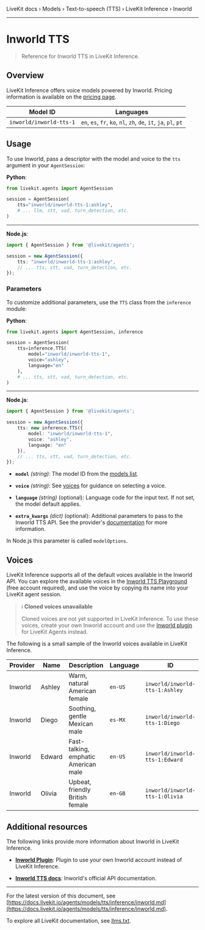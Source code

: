 LiveKit docs › Models › Text-to-speech (TTS) › LiveKit Inference › Inworld

---

# Inworld TTS

> Reference for Inworld TTS in LiveKit Inference.

## Overview

LiveKit Inference offers voice models powered by Inworld. Pricing information is available on the [pricing page](https://livekit.io/pricing/inference#tts).

| Model ID | Languages |
| -------- | --------- |
| `inworld/inworld-tts-1` | `en`, `es`, `fr`, `ko`, `nl`, `zh`, `de`, `it`, `ja`, `pl`, `pt` |

## Usage

To use Inworld, pass a descriptor with the model and voice to the `tts` argument in your `AgentSession`:

**Python**:

```python
from livekit.agents import AgentSession

session = AgentSession(
    tts="inworld/inworld-tts-1:ashley",
    # ... llm, stt, vad, turn_detection, etc.
)

```

---

**Node.js**:

```typescript
import { AgentSession } from '@livekit/agents';

session = new AgentSession({
    tts: "inworld/inworld-tts-1:ashley",
    // ... tts, stt, vad, turn_detection, etc.
});

```

### Parameters

To customize additional parameters, use the `TTS` class from the `inference` module:

**Python**:

```python
from livekit.agents import AgentSession, inference

session = AgentSession(
    tts=inference.TTS(
        model="inworld/inworld-tts-1", 
        voice="ashley", 
        language="en"
    ),
    # ... tts, stt, vad, turn_detection, etc.
)

```

---

**Node.js**:

```typescript
import { AgentSession } from '@livekit/agents';

session = new AgentSession({
    tts: new inference.TTS({ 
        model: "inworld/inworld-tts-1", 
        voice: "ashley", 
        language: "en" 
    }),
    // ... tts, stt, vad, turn_detection, etc.
});

```

- **`model`** _(string)_: The model ID from the [models list](#models).

- **`voice`** _(string)_: See [voices](#voices) for guidance on selecting a voice.

- **`language`** _(string)_ (optional): Language code for the input text. If not set, the model default applies.

- **`extra_kwargs`** _(dict)_ (optional): Additional parameters to pass to the Inworld TTS API. See the provider's [documentation](#additional-resources) for more information.

In Node.js this parameter is called `modelOptions`.

## Voices

LiveKit Inference supports all of the default voices available in the Inworld API. You can explore the available voices in the [Inworld TTS Playground](https://docs.inworld.ai/docs/tts/tts-playground) (free account required), and use the voice by copying its name into your LiveKit agent session.

> ℹ️ **Cloned voices unavailable**
> 
> Cloned voices are not yet supported in LiveKit Inference. To use these voices, create your own Inworld account and use the [Inworld plugin](https://docs.livekit.io/agents/models/tts/plugins/inworld.md) for LiveKit Agents instead.

The following is a small sample of the Inworld voices available in LiveKit Inference.

| Provider | Name | Description | Language | ID |
| -------- | ---- | ----------- | -------- | -------- |
| Inworld | Ashley | Warm, natural American female | `en-US` | `inworld/inworld-tts-1:Ashley` |
| Inworld | Diego | Soothing, gentle Mexican male | `es-MX` | `inworld/inworld-tts-1:Diego ` |
| Inworld | Edward | Fast-talking, emphatic American male | `en-US` | `inworld/inworld-tts-1:Edward` |
| Inworld | Olivia | Upbeat, friendly British female | `en-GB` | `inworld/inworld-tts-1:Olivia` |

## Additional resources

The following links provide more information about Inworld in LiveKit Inference.

- **[Inworld Plugin](https://docs.livekit.io/agents/models/tts/plugins/inworld.md)**: Plugin to use your own Inworld account instead of LiveKit Inference.

- **[Inworld TTS docs](https://docs.inworld.ai/docs/tts/tts)**: Inworld's official API documentation.

---


For the latest version of this document, see [https://docs.livekit.io/agents/models/tts/inference/inworld.md](https://docs.livekit.io/agents/models/tts/inference/inworld.md).

To explore all LiveKit documentation, see [llms.txt](https://docs.livekit.io/llms.txt).